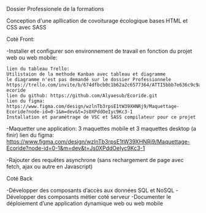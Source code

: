 Dossier Professionele de la formations

Conception d'une apllication de covoiturage écologique
bases HTML et CSS avec SASS

Coté Front:

-Installer et configurer son environnement de travail en fonction
du projet web ou web mobile:

    lien du tableau Trello:
    Utilistaion de la methode Kanban avec tableau et diagramme
    le diagramme n'est pas demandé sur le dossier Professionnele 
    https://trello.com/invite/b/674dfbcb0c1b62a2c6577364/ATTI5bbb7e636c9c9aac07b4b2c4cb037469670CFCA8/ecf-ecoride
    lien du github: https://github.com/Alyaesub/Ecoride.git
    lien du figma: https://www.figma.com/design/wzlnTb3rpsE1tW39XHNRj9/Maquettage-Ecoride?node-id=0-1&m=dev&t=Js0XPddOeIyc9Kc3-1
    Installation et paramétrage de VSC et SASS compilateur pour ce projet

-Maquetter une application:
    3 maquettes mobile et 3 maquettes desktop (a finir)
    lien du figma: https://www.figma.com/design/wzlnTb3rpsE1tW39XHNRj9/Maquettage-Ecoride?node-id=0-1&m=dev&t=Js0XPddOeIyc9Kc3-1

-Rajouter des requêtes asynchrone (sans rechargement de page avec fetch, ajax ou autre en Javascript)


Coté Back

-Développer des composants d’accès aux données SQL et
NoSQL
-Développer des composants métier coté serveur
-Documenter le déploiement d’une application dynamique web
ou web mobile


